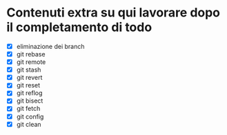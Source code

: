 # Contenuti extra su qui lavorare dopo il completamento di todo

- [x] eliminazione dei branch
- [x] git rebase
- [x] git remote
- [x] git stash
- [x] git revert
- [x] git reset
- [x] git reflog
- [x] git bisect
- [x] git fetch
- [x] git config
- [x] git clean
